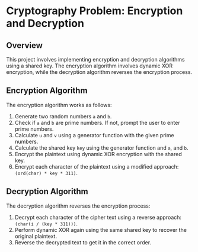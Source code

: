 # Cryptography Problem: Encryption and Decryption

## Overview
This project involves implementing encryption and decryption algorithms using a shared key. The encryption algorithm involves dynamic XOR encryption, while the decryption algorithm reverses the encryption process.

## Encryption Algorithm
The encryption algorithm works as follows:
1. Generate two random numbers `a` and `b`.
2. Check if `a` and `b` are prime numbers. If not, prompt the user to enter prime numbers.
3. Calculate `u` and `v` using a generator function with the given prime numbers.
4. Calculate the shared key `key` using the generator function and `a`, and `b`.
5. Encrypt the plaintext using dynamic XOR encryption with the shared key.
6. Encrypt each character of the plaintext using a modified approach: `(ord(char) * key * 311)`.

## Decryption Algorithm
The decryption algorithm reverses the encryption process:
1. Decrypt each character of the cipher text using a reverse approach: `(char(i / (key * 311)))`.
2. Perform dynamic XOR again using the same shared key to recover the original plaintext.
3. Reverse the decrypted text to get it in the correct order.
